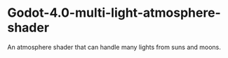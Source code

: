 # Godot-4.0-multi-light-atmosphere-shader
An atmosphere shader that can handle many lights from suns and moons.
